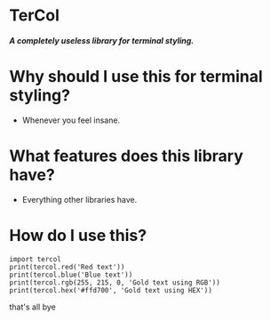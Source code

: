 # **TerCol**

#### _A completely useless library for terminal styling._

# **Why should I use this for terminal styling?**

- Whenever you feel insane.

# **What features does this library have?**

- Everything other libraries have.

# **How do I use this?**
    import tercol
    print(tercol.red('Red text'))
    print(tercol.blue('Blue text'))
    print(tercol.rgb(255, 215, 0, 'Gold text using RGB'))
    print(tercol.hex('#ffd700', 'Gold text using HEX'))

that's all
bye